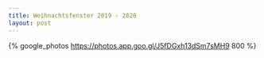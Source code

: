 ```yaml
---
title: Weihnachtsfenster 2019 - 2020
layout: post
---
```


{% google_photos https://photos.app.goo.gl/J5fDGxh13dSm7sMH9 800 %}
